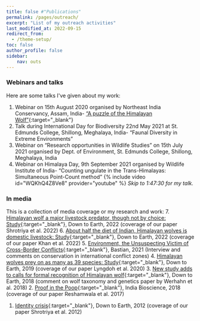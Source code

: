 ```yaml
---
title: false #"Publications"
permalink: /pages/outreach/
excerpt: "List of my outreach activities"
last_modified_at: 2022-09-15
redirect_from:
  - /theme-setup/
toc: false
author_profile: false
sidebar:
    nav: outs
---
```

### Webinars and talks
Here are some talks I've given about my work:
1.	Webinar on 15th August 2020 organised by Northeast India Conservancy, Assam, India- [“A puzzle of the Himalayan Wolf”](https://www.facebook.com/watch/live/?ref=watch_permalink&v=975971179514798){:target="_blank"}
2.	Talk during International Day for Biodiversity 22nd May 2021 at St. Edmunds College, Shillong, Meghalaya, India- “Faunal Diversity in Extreme Environments”
3.	Webinar on “Research opportunities in Wildlife 	Studies” on 15th July 2021 organised by Dept. of Environment, St. Edmunds College, Shillong, Meghalaya, India
4.	Webinar on Himalaya Day, 9th September 2021 organised by Wildlife Institute of India- “Counting ungulate in the Trans-Himalayas: Simultaneous Point-Count method”
{% include video id="WQKhQ4Z8Ve8" provider="youtube" %}
*Skip to 1:47:30 for my talk.*

### In media
This is a collection of media coverage or my research and work:
7.	[Himalayan wolf a major livestock predator, though not by choice: Study](https://www.downtoearth.org.in/test/news/himalayan-wolf-a-major-livestock-predator-though-not-by-choice-study-83610){:target="_blank"}, Down to Earth, 2022 (coverage of our paper Shrotriya et al. 2022)
6.	[About half the diet of Indian, Himalayan wolves is domestic livestock: Study](https://www.downtoearth.org.in/news/wildlife-biodiversity/about-half-the-diet-of-indian-himalayan-wolves-is-domestic-livestock-study-81974){:target="_blank"}, Down to Earth, 2022 (coverage of our paper Khan et al. 2022)
5.	[Environment, the Unsuspecting Victim of Cross-Border Conflicts](https://thebastion.co.in/politics-and/environment-the-unsuspecting-victim-of-cross-border-conflicts/){:target="_blank"}, Bastian, 2021 (Interview and comments on conservation in international conflict zones)
4.	[Himalayan wolves prey on as many as 39 species: Study](https://www.downtoearth.org.in/news/wildlife-biodiversity/himalayan-wolves-prey-on-as-many-as-39-species-study-66163){:target="_blank"}, Down to Earth, 2019 (coverage of our paper Lyngdoh et al. 2020)
3.	[New study adds to calls for formal recognition of Himalayan wolf](https://www.downtoearth.org.in/news/wildlife-biodiversity/new-study-adds-to-calls-for-formal-recognition-of-himalayan-wolf-62200){:target="_blank"}, Down to Earth, 2018 (comment on wolf taxonomy and genetics paper by Werhahn et al. 2018)
2.	[Proof in the Poop](https://indiabioscience.org/news/2018/proof-in-the-poop){:target="_blank"}, India Bioscience, 2018  (coverage of our paper Reshamwala et al. 2017)
1.	[Identity crisis](https://www.downtoearth.org.in/news/identity-crisis-39687){:target="_blank"}, Down to Earth, 2012 (coverage of our paper Shrotriya et al. 2012)
